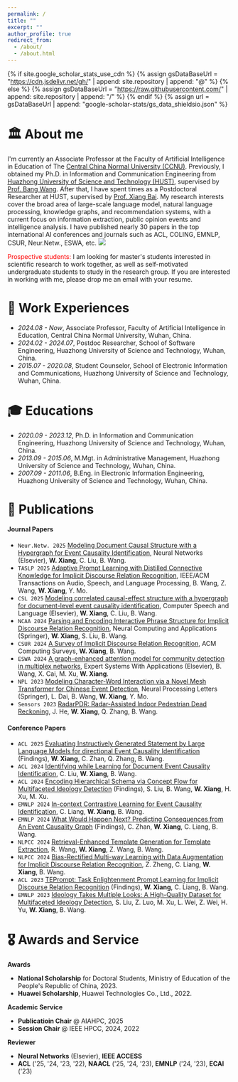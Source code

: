 ```yaml
---
permalink: /
title: ""
excerpt: ""
author_profile: true
redirect_from: 
  - /about/
  - /about.html
---
```


{% if site.google_scholar_stats_use_cdn %}
{% assign gsDataBaseUrl = "https://cdn.jsdelivr.net/gh/" | append: site.repository | append: "@" %}
{% else %}
{% assign gsDataBaseUrl = "https://raw.githubusercontent.com/" | append: site.repository | append: "/" %}
{% endif %}
{% assign url = gsDataBaseUrl | append: "google-scholar-stats/gs_data_shieldsio.json" %}


<span class='anchor' id='about-me'></span>
# 🏛️ About me
I'm currently an Associate Professor at the Faculty of Artificial Intelligence in Education of The [Central China Normal University (CCNU)](https://www.ccnu.edu.cn/). Previously, I obtained my Ph.D. in Information and Communication Engineering from [Huazhong University of Science and Technology (HUST)](https://www.hust.edu.cn), supervised by [Prof. Bang Wang](https://eic.hust.edu.cn/teacher/wangbang/index.htm). After that, I have spent times as a Postdoctoral Researcher at HUST, supervised by [Prof. Xiang Bai](http://faculty.hust.edu.cn/baixiang/zh_CN/more/1412472/jsjjgd/index.htm). My research interests cover the broad area of large-scale language model, natural language processing, knowledge graphs, and recommendation systems, with a current focus on information extraction, public opinion events and intelligence analysis. I have published nearly 30 papers in the top international AI conferences and journals such as ACL, COLING, EMNLP, CSUR, Neur.Netw., ESWA, etc. <a href="https://scholar.google.com/citations?user=YrcnOxYAAAAJ"><img src="https://img.shields.io/endpoint?logo=Google%20Scholar&url=https%3A%2F%2Fcdn.jsdelivr.net%2Fgh%2FJason-Xiang5231%2FJason-Xiang5231.github.io@google-scholar-stats%2Fgs_data_shieldsio.json&labelColor=f6f6f6&color=9cf&style=flat&label=citations"></a>

<span style="color: red;">Prospective students:</span> I am looking for master's students interested in scientific research to work together, as well as self-motivated undergraduate students to study in the research group. If you are interested in working with me, please drop me an email with your resume.

# 💼 Work Experiences
- *2024.08 - Now*, Associate Professor, Faculty of Artificial Intelligence in Education, Central China Normal University, Wuhan, China.
- *2024.02 - 2024.07*, Postdoc Researcher, School of Software Engineering, Huazhong University of Science and Technology, Wuhan, China.
- *2015.07 - 2020.08*, Student Counselor, School of Electronic Information and Communications, Huazhong University of Science and Technology, Wuhan, China.

# 🎓 Educations
- *2020.09 - 2023.12*, Ph.D. in Information and Communication Engineering, Huazhong University of Science and Technology, Wuhan, China.
- *2013.09 - 2015.06*, M.Mgt. in Administrative Management, Huazhong University of Science and Technology, Wuhan, China.
- *2007.09 - 2011.06*, B.Eng. in Electronic Information Engineering, Huazhong University of Science and Technology, Wuhan, China.

# 📝 Publications 
#### Journal Papers
- ``Neur.Netw. 2025`` [Modeling Document Causal Structure with a Hypergraph for Event Causality Identification](https://Jason-Xiang5231.github.io), Neural Networks (Elsevier), **W. Xiang**, C. Liu, B. Wang.
- ``TASLP 2025`` [Adaptive Prompt Learning with Distilled Connective Knowledge for Implicit Discourse Relation Recognition](https://Jason-Xiang5231.github.io), IEEE/ACM Transactions on Audio, Speech, and Language Processing, B. Wang, Z. Wang, **W. Xiang**, Y. Mo.
- ``CSL 2025`` [Modeling correlated causal-effect structure with a hypergraph for document-level event causality identification](https://Jason-Xiang5231.github.io), Computer Speech and Language (Elsevier), **W. Xiang**, C. Liu, B. Wang.
- ``NCAA 2024`` [Parsing and Encoding Interactive Phrase Structure for Implicit Discourse Relation Recognition](https://Jason-Xiang5231.github.io), Neural Computing and Applications (Springer), **W. Xiang**, S. Liu, B. Wang.
- ``CSUR 2024`` [A Survey of Implicit Discourse Relation Recognition](https://Jason-Xiang5231.github.io), ACM Computing Surveys, **W. Xiang**, B. Wang.
- ``ESWA 2024`` [A graph-enhanced attention model for community detection in multiplex networks](https://Jason-Xiang5231.github.io), Expert Systems With Applications (Elsevier), B. Wang, X. Cai, M. Xu, **W. Xiang**.
- ``NPL 2023`` [Modeling Character-Word Interaction via a Novel Mesh Transformer for Chinese Event Detection](https://Jason-Xiang5231.github.io), Neural Processing Letters (Springer), L. Dai, B. Wang, **W. Xiang**, Y. Mo.
- ``Sensors 2023`` [RadarPDR: Radar-Assisted Indoor Pedestrian Dead Reckoning](https://Jason-Xiang5231.github.io), J. He, **W. Xiang**, Q. Zhang, B. Wang.

#### Conference Papers
- ``ACL 2025`` [Evaluating Instructively Generated Statement by Large Language Models for directional Event Causality Identification](https://Jason-Xiang5231.github.io) (Findings), **W. Xiang**, C. Zhan, Q. Zhang, B. Wang.
- ``ACL 2024`` [Identifying while Learning for Document Event Causality Identification](https://Jason-Xiang5231.github.io), C. Liu, **W. Xiang**, B. Wang.
- ``ACL 2024`` [Encoding Hierarchical Schema via Concept Flow for Multifaceted Ideology Detection](https://Jason-Xiang5231.github.io) (Findings), S. Liu, B. Wang, **W. Xiang**, H. Xu, M. Xu. 
- ``EMNLP 2024`` [In-context Contrastive Learning for Event Causality Identification](https://Jason-Xiang5231.github.io), C. Liang, **W. Xiang**, B. Wang.
- ``EMNLP 2024`` [What Would Happen Next? Predicting Consequences from An Event Causality Graph](https://Jason-Xiang5231.github.io) (Findings), C. Zhan, **W. Xiang**, C. Liang, B. Wang.
- ``NLPCC 2024`` [Retrieval-Enhanced Template Generation for Template Extraction](https://Jason-Xiang5231.github.io), R. Wang, **W. Xiang**, Z. Wang, B. Wang.
- ``NLPCC 2024`` [Bias-Rectified Multi-way Learning with Data Augmentation for Implicit Discourse Relation Recognition](https://Jason-Xiang5231.github.io), Z. Zheng, C. Liang, **W. Xiang**, B. Wang.
- ``ACL 2023`` [TEPrompt: Task Enlightenment Prompt Learning for Implicit Discourse Relation Recognition](https://Jason-Xiang5231.github.io) (Findings), **W. Xiang**, C. Liang, B. Wang.
- ``EMNLP 2023`` [Ideology Takes Multiple Looks: A High-Quality Dataset for Multifaceted Ideology Detection](https://Jason-Xiang5231.github.io), S. Liu, Z. Luo, M. Xu, L. Wei, Z. Wei, H. Yu, **W. Xiang**, B. Wang.

<span class='anchor' id='awards-and-service'></span>
# 🎖️ Awards and Service

**Awards**
- **National Scholarship** for Doctoral Students, Ministry of Education of the People's Republic of China, 2023. 
- **Huawei Scholarship**, Huawei Technologies Co., Ltd., 2022. 

**Academic Service**
- **Publicatioin Chair** @ AIAHPC, 2025
- **Session Chair**  @ IEEE HPCC, 2024, 2022

**Reviewer**
- **Neural Networks** (Elsevier), **IEEE ACCESS**
- **ACL** ('25, '24, '23, '22), **NAACL** ('25, '24, '23), **EMNLP** ('24, '23), **ECAI** ('23)

